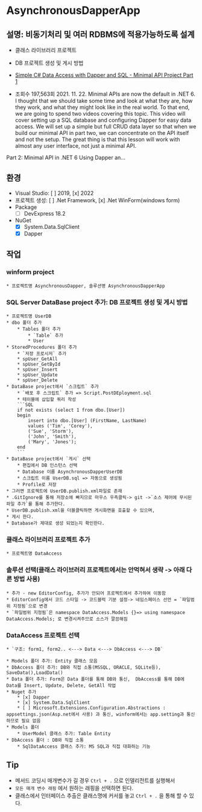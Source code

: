 ﻿# AsynchronousDapperApp

## 설명:  비동기처리 및 여러 RDBMS에 적용가능하도록 설계
* 클래스 라이브러리 프로젝트
* DB 프로젝트 생성 및 게시 방법

* [Simple C# Data Access with Dapper and SQL - Minimal API Project Part 1](https://youtu.be/dwMFg6uxQ0I?si=Nkf9Xj5p0ZtKXZZm)
* 조회수 197,563회  2021. 11. 22.
Minimal APIs are now the default in .NET 6. I thought that we should take some time and look at what they are, how they work, and what they might look like in the real world. To that end, we are going to spend two videos covering this topic. This video will cover setting up a SQL database and configuring Dapper for easy data access. We will set up a simple but full CRUD data layer so that when we build our minimal API in part two, we can concentrate on the API itself and not the setup. The great thing is that this lesson will work with almost any user interface, not just a minimal API. 

Part 2: Minimal API in .NET 6 Using Dapper an...  

## 환경
* Visual Studio: [ ] 2019, [x] 2022
* 프로젝트 생성: [ ] .Net Framework, [x] .Net WinForm(windows form)
* Package 
  * [ ] DevExpress 18.2
* NuGet
  * [x] System.Data.SqlClient 
  * [x] Dapper

## 작업
### winform project
	* 프로젝트명 AsynchronousDapper, 솔루션명 AsynchronousDapperApp
### SQL Server DataBase project 추가: DB 프로젝트 생성 및 게시 방법
	* 프로젝트명 UserDB
	* dbo 폴더 추가
		* Tables 폴더 추가
			* `Table` 추가
			* User
	* StoredProcedures 폴더 추가
		* `저장 프로시저` 추가
		* spUser_GetAll
		* spUser_GetById
		* spUser_Insert
		* spUser_Update
		* spUser_Delete
	* DataBase project에서 `스크립트` 추가
		* `배포 후 스크립트` 추가 => Script.PostDEployment.sql
		* 테이블에 삽입할 쿼리 작성
		```SQL
		if not exists (select 1 from dbo.[User])
		begin
			insert into dbo.[User] (FirstName, LastName)
			values ('Tim', 'Corey'),
			('Sue', 'Storm'),
			('John', 'Smith'),
			('Mary', 'Jones');
		end
		```
	* DataBase project에서 `게시` 선택
		* 편집에서 DB 인스턴스 선택
		* Database 이름 AsynchronousDapperUserDB
		* 스크립트 이름 UserDB.sql => 자동으로 생성됨
		* Profile로 저장
	* 그러면 프로젝트에 UserDB.publish.xml파일로 존재
	* .GitIgnore를 통해 저장소에 빠지므로 마우스 우측클릭-> git ->`소스 제어에 무시된 파일 추가`를 통해 추가한다.
	* UserDB.publish.xml을 더블클릭하면 게시화면을 호출할 수 있으며,
	* 게시 한다.
	* Database가 제대로 생성 되었는지 확인한다.
### 클래스 라이브러리 프로젝트 추가
	* 프로젝트명 DataAccess
### 솔루션 선택(클래스 라이브러리 프로젝트에서는 안먹혀서 생략 -> 아래 다른 방법 사용)
	* 추가 - new EditorConfig, 추가가 안되어 프로젝트에서 추가하여 이동함
	* EditorConfig에서 코드 스타일 -> 코드블럭 기분 설정-> 네임스페이스 선언 = `파일범위 지정됨`으로 변경
	* `파일범위 지정됨`은 namespace DataAccess.Models {}=> using namespace DataAccess.Models; 로 변경시켜주므로 소스가 깔끔해짐
### DataAccess 프로젝트 선택
	* `구조: form1, form2.. <---> Data <---> DbAccess <---> DB`
	
	* Models 폴더 추가: Entity 클래스 모음
	* DbAccess 폴더 추가: DB와 직접 소통(MSSQL, ORACLE, SQLite등), SaveData(),LoadData()
	* Data 폴더 추가: Form은 Data 폴더를 통해 DB와 통신,  DbAccess를 통해 DB에 Data를 Insert, Update, Delete, GetAll 작업
	* Nuget 추가
		* [x] Dapper
		* [x] System.Data.SqlClient
		* [ ] Microsoft.Extensions.Configuration.Abstractions : appsettings.json(Asp.net에서 사용) 과 통신, winform에서는 app.setting과 통신하므로 필요 없음
	* Models 폴더
		* UserModel 클래스 추가: Table Entity
	* DbAccess 폴더 : DB와 직접 소통
		* SqlDataAccess 클래스 추가: MS SQL과 직접 대화하는 기능
## Tip
* 메서드 코딩시 매개변수가 길 경우 `Ctrl + .` 으로 인델리전트를 실행해서
* `모든 매개 변수 래핑` 에서 원하는 래핑을 선택하면 된다.
* 클래스에서 인터페이스 추출은 클래스명에 커서를 놓고 `Ctrl + .` 을 통해 할 수 있다.
